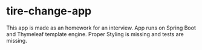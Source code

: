 # tire-change-app

This app is made as an homework for an interview.
App runs on Spring Boot and Thymeleaf template engine.
Proper Styling is missing and tests are missing.

